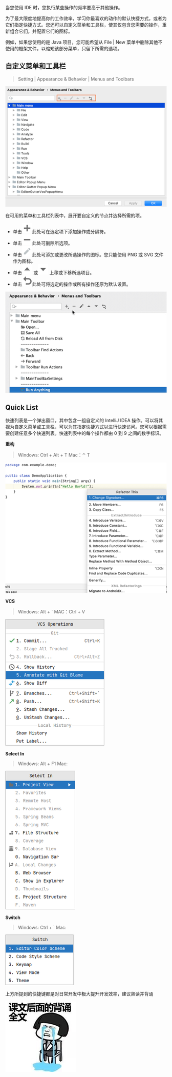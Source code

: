 当您使用 IDE 时，您执行某些操作的频率要高于其他操作。

为了最大限度地提高你的工作效率，学习你最喜欢的动作的默认快捷方式，或者为它们指定快捷方式。您还可以自定义菜单和工具栏，使其仅包含您需要的操作，重新组合它们，并配置它们的图标。

例如，如果您使用的是 Java 项目，您可能希望从 File | New 菜单中删除其他不使用的框架文件，以缩短该部分菜单，只留下所需的选项。

## 自定义菜单和工具栏

> Setting | Appearance & Behavior | Menus and Toolbars

![settings_menus_toolbars.png](images/menu-toolbar-idea/874ba791d5a74c8ec4d9639be9763360.png)

在可用的菜单和工具栏列表中，展开要自定义的节点并选择所需的项。

- 单击![](images/menu-toolbar-idea/db14e222bcd7467f8e0953e53a774a3c.svg)此处可在选定项下添加操作或分隔符。
- 单击![](images/menu-toolbar-idea/96f53378f24f4e07196a2aad62a32426.svg)此处可删除所选项。
- 单击![](images/menu-toolbar-idea/469114b8a1aa2b119fecf757e51825c1.svg)此处可添加或更改所选操作的图标。您只能使用 PNG 或 SVG 文件作为图标。
- 单击![](images/menu-toolbar-idea/bc3658518789add11983c3a83c92d405.svg) 或![](images/menu-toolbar-idea/0feb172fc7c5b0efb77de58a23202e6b.svg) 上移或下移所选项目。
- 单击![](images/menu-toolbar-idea/9f98033314bf2b93f0b709d25fc8caac.svg)此处可将选定的操作或所有操作还原为默认设置。

![](images/menu-toolbar-idea/5102d517bbcac22971e94a3e42ec6451.png)

## Quick List

快速列表是一个弹出窗口，其中包含一组自定义的 IntelliJ IDEA 操作。可以将其视为自定义菜单或工具栏，可以为其指定快捷方式以进行快速访问。您可以根据需要创建任意多个快速列表。快速列表中的每个操作都由 0 到 9 之间的数字标识。

**重构**

> Windows: Ctrl + Alt + T
> Mac：⌃ T

![](images/menu-toolbar-idea/87e2174f28741776ebfa9844f80f7d02.png)

**VCS**

> Windows: Alt + `
> MAC：Ctrl + V

![image.png](images/menu-toolbar-idea/1f5f6017568700ba92f6d226a131655c.png)

**Select In**

> Windows: Alt + F1
> Mac:

![image.png](images/menu-toolbar-idea/46f79b1165f83df04f94630057bff21e.png)

**Switch**

> Windows: Ctrl + `
> Mac:

![image.png](images/menu-toolbar-idea/f16942a640ec56e87d4cef675b2b1cf4.png)

上方所提到的快捷键都是对日常开发中极大提升开发效率，建议熟读并背诵

![](images/menu-toolbar-idea/48944a771d9a62aaccea1e6a9e9e88fd.png)
